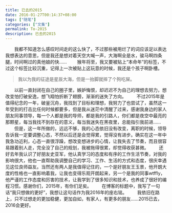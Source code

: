 ```yaml
---
title: 已去的2015
date: 2016-01-27T00:14:37+08:00
tags: ["随笔"]
categories: ["文集"]
permalink: To-2015
description: 已去的2015
---
```

　　我都不知道怎么感叹时间走的这么快了，不过那些被用烂了的词应该足以表达我想表达的意思，但是我还是想对着天空大喊一声，大海啊全是水，骏马啊四条腿，时间啊过的真他娘的快……
　　猴年将至，我又要被贴上“本命年”的标签，不过这个标签比较沉重，记得上一次被贴上这玩意的时候，我还是个孩子啊卧槽。<!--more-->
　　
>我以为我的征途是星辰大海，但是一抬脚就摔了个狗吃屎。  

　　以前一直封闭在自己的圈子里，嫉妒悔恨，却迟迟不为自己的理想去努力，想改变怕打破安逸，想飞翔怕折断了翅膀，渐渐的迷失了方向。
　　不过2015年是值得纪念的一年，破釜沉舟，我找到了目标和理想，我努力了也尝试了，虽然这一年受到的打击比任何时候都要多，但是我从迷茫中清醒了过来，感谢我身边的家人朋友同事领导，每一个人都是我的导师，都是我的引路人，你们都是夜空中最亮的那颗星，每当我找不到存在的意义，每当我迷失在黑夜里，总能指引我前进……
　　但是，这一年所做的，远远不够，我的心态依旧没有改变，离职的时候，领导告诉我一定要调整心态，不然以后还是会觉得累，觉得没有进步。确实在这一年中我急功近利，心态一直很浮躁，想改变想进步的心情，让我失去了节奏，而且很容易跟着别人走，完全没了自己的规划，我被拖得很累，却觉得收获甚微。
　　还好去年我认识了好朋友史亚军，他认真学习的态度和有序的工作生活节奏，对我的影响很大，他也一直帮助我调整自己的学习、工作、生活的方式和态度，很庆幸遇见这位良师益友。当然还有两人是我值得记住的，一个是好朋友王玉景，他开朗大度的性格也一直影响着我，让我也变得乐观开朗起来，另一个是我的同事wtffly，他严谨的工作态度和厉害的技术，让我学到了很多知识和技术，也养成了很好的编程习惯。感谢你们，2015年，有你们足矣。
　　在博客的标题中，我写了一句话“我只想做的更好”，我想让这句话作为我2016年的座右铭。
　　我依旧在路上，只不过想走的更加稳健，更加自如，有家人，有更多的朋友……2015已去，2016会更好。
